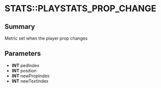 # STATS::PLAYSTATS_PROP_CHANGE

## Summary
Metric set when the player prop changes

## Parameters
* **INT** pedIndex
* **INT** position
* **INT** newPropIndex
* **INT** newTextIndex